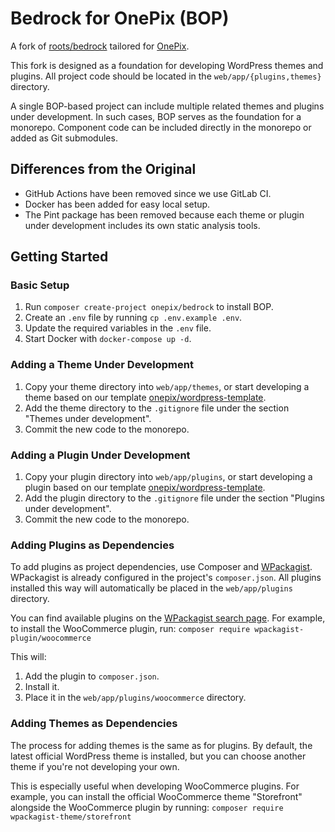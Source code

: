 # Bedrock for OnePix (BOP)

A fork of [roots/bedrock](https://github.com/roots/bedrock) tailored for [OnePix](https://github.com/onepixnet).

This fork is designed as a foundation for developing WordPress themes and plugins. All project code should be located in the `web/app/{plugins,themes}` directory.

A single BOP-based project can include multiple related themes and plugins under development. In such cases, BOP serves as the foundation for a monorepo. Component code can be included directly in the monorepo or added as Git submodules.

## Differences from the Original

- GitHub Actions have been removed since we use GitLab CI.
- Docker has been added for easy local setup.
- The Pint package has been removed because each theme or plugin under development includes its own static analysis tools.

## Getting Started

### Basic Setup

1. Run `composer create-project onepix/bedrock` to install BOP.
2. Create an `.env` file by running `cp .env.example .env`.
3. Update the required variables in the `.env` file.
4. Start Docker with `docker-compose up -d`.

### Adding a Theme Under Development

1. Copy your theme directory into `web/app/themes`, or start developing a theme based on our template [onepix/wordpress-template](https://github.com/onepixnet/wordpress-template).
2. Add the theme directory to the `.gitignore` file under the section "Themes under development".
3. Commit the new code to the monorepo.

### Adding a Plugin Under Development

1. Copy your plugin directory into `web/app/plugins`, or start developing a plugin based on our template [onepix/wordpress-template](https://github.com/onepixnet/wordpress-template).
2. Add the plugin directory to the `.gitignore` file under the section "Plugins under development".
3. Commit the new code to the monorepo.

### Adding Plugins as Dependencies

To add plugins as project dependencies, use Composer and [WPackagist](https://wpackagist.org/). WPackagist is already configured in the project's `composer.json`. All plugins installed this way will automatically be placed in the `web/app/plugins` directory.

You can find available plugins on the [WPackagist search page](https://wpackagist.org/search). For example, to install the WooCommerce plugin, run: `composer require wpackagist-plugin/woocommerce`

This will:
1. Add the plugin to `composer.json`.
2. Install it.
3. Place it in the `web/app/plugins/woocommerce` directory.

### Adding Themes as Dependencies

The process for adding themes is the same as for plugins. By default, the latest official WordPress theme is installed, but you can choose another theme if you're not developing your own.

This is especially useful when developing WooCommerce plugins. For example, you can install the official WooCommerce theme "Storefront" alongside the WooCommerce plugin by running: `composer require wpackagist-theme/storefront`

